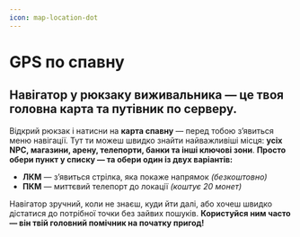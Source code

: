 ```yaml
---
icon: map-location-dot
---
```


# GPS по спавну

## Навігатор у рюкзаку виживальника — це твоя головна карта та путівник по серверу.

Відкрий рюкзак і натисни на **карта спавну** — перед тобою зʼявиться меню навігації. Тут ти можеш швидко знайти найважливіші місця: **усіх NPC, магазини, арену, телепорти, банки та інші ключові зони**. **Просто обери пункт у списку — та обери один із двух варіантів:**

* **ЛКМ** — зʼявиться стрілка, яка покаже напрямок _(безкоштовно)_
* **ПКМ** — миттєвий телепорт до локації _(коштує 20 монет)_

Навігатор зручний, коли не знаєш, куди йти далі, або хочеш швидко дістатися до потрібної точки без зайвих пошуків. **Користуйся ним часто — він твій головний помічник на початку пригод!**
